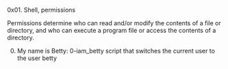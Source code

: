 0x01. Shell, permissions

Permissions determine who can read and/or modify the contents of a file or directory, and who can execute a program file or access the contents of a directory.

0. My name is Betty: 0-iam_betty
script that switches the current user to the user betty